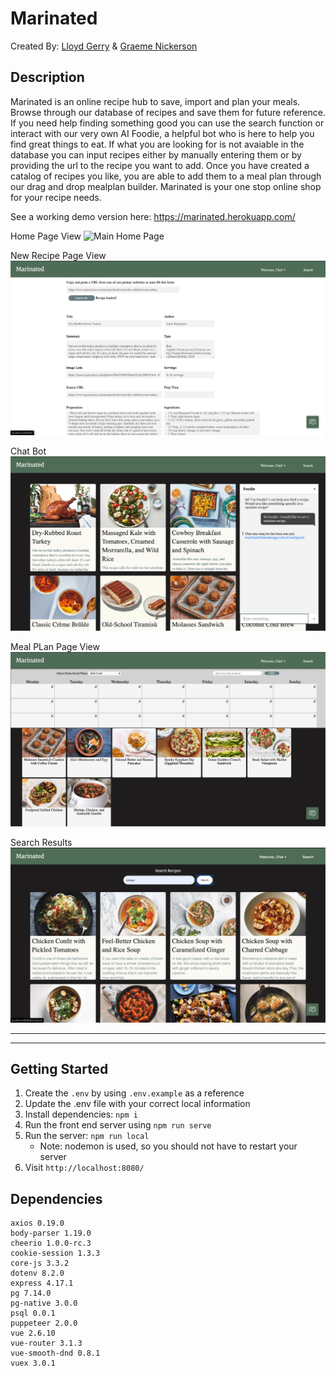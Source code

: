 # Marinated

Created By:
[Lloyd Gerry](https://github.com/lloydgerry) & 
[Graeme Nickerson](https://github.com/graemenickerson)

## Description

Marinated is an online recipe hub to save, import and plan your meals. Browse through our database of recipes and save them for future reference. If you need help finding something good you can use the search function or interact with our very own AI Foodie, a helpful bot who is here to help you find great things to eat. If what you are looking for is not avaiable in the database you can input recipes either by manually entering them or by providing the url to the recipe you want to add. Once you have created a catalog of recipes you like, you are able to add them to a meal plan through our drag and drop mealplan builder. Marinated is your one stop online shop for your recipe needs.

See a working demo version here: https://marinated.herokuapp.com/

Home Page View
![Main Home Page](./public/home.png)

New Recipe Page View
![New Recip Page](./public/newRecipe.png)

Chat Bot
![ChatBot](./public/chatBot.png)

Meal PLan Page View
![Meal Plan Page](./public/mealPlan.png)

Search Results
![Search Results](./public/searchResults.png)

---
---
## Getting Started

1. Create the `.env` by using `.env.example` as a reference
2. Update the .env file with your correct local information
3. Install dependencies: `npm i`
4. Run the front end server using `npm run serve`
5. Run the server: `npm run local`
    - Note: nodemon is used, so you should not have to restart your server
6. Visit `http://localhost:8080/`


## Dependencies

    axios 0.19.0
    body-parser 1.19.0
    cheerio 1.0.0-rc.3
    cookie-session 1.3.3
    core-js 3.3.2
    dotenv 8.2.0
    express 4.17.1
    pg 7.14.0
    pg-native 3.0.0
    psql 0.0.1
    puppeteer 2.0.0
    vue 2.6.10
    vue-router 3.1.3
    vue-smooth-dnd 0.8.1
    vuex 3.0.1